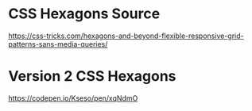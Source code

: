 # CSS Hexagons Source
https://css-tricks.com/hexagons-and-beyond-flexible-responsive-grid-patterns-sans-media-queries/

# Version 2 CSS Hexagons
https://codepen.io/Kseso/pen/xqNdmO


